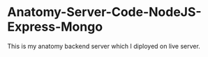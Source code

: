 # Anatomy-Server-Code-NodeJS-Express-Mongo
This is my anatomy backend server which I diployed on live server.
